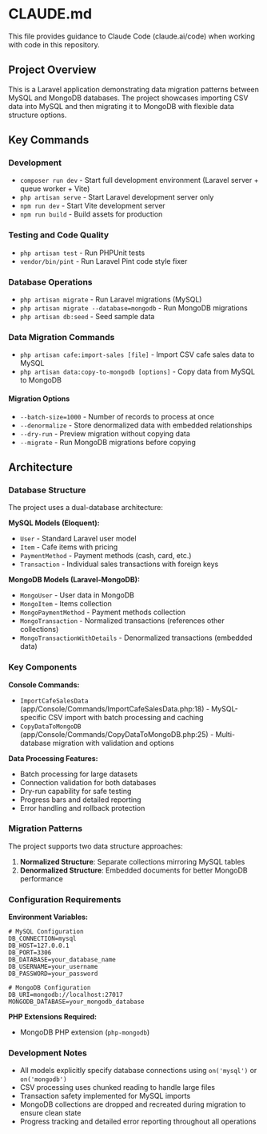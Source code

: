 # CLAUDE.md

This file provides guidance to Claude Code (claude.ai/code) when working with code in this repository.

## Project Overview

This is a Laravel application demonstrating data migration patterns between MySQL and MongoDB databases. The project showcases importing CSV data into MySQL and then migrating it to MongoDB with flexible data structure options.

## Key Commands

### Development
- `composer run dev` - Start full development environment (Laravel server + queue worker + Vite)
- `php artisan serve` - Start Laravel development server only
- `npm run dev` - Start Vite development server
- `npm run build` - Build assets for production

### Testing and Code Quality
- `php artisan test` - Run PHPUnit tests
- `vendor/bin/pint` - Run Laravel Pint code style fixer

### Database Operations
- `php artisan migrate` - Run Laravel migrations (MySQL)
- `php artisan migrate --database=mongodb` - Run MongoDB migrations
- `php artisan db:seed` - Seed sample data

### Data Migration Commands
- `php artisan cafe:import-sales [file]` - Import CSV cafe sales data to MySQL
- `php artisan data:copy-to-mongodb [options]` - Copy data from MySQL to MongoDB

#### Migration Options
- `--batch-size=1000` - Number of records to process at once
- `--denormalize` - Store denormalized data with embedded relationships
- `--dry-run` - Preview migration without copying data
- `--migrate` - Run MongoDB migrations before copying

## Architecture

### Database Structure
The project uses a dual-database architecture:

**MySQL Models (Eloquent):**
- `User` - Standard Laravel user model
- `Item` - Cafe items with pricing
- `PaymentMethod` - Payment methods (cash, card, etc.)
- `Transaction` - Individual sales transactions with foreign keys

**MongoDB Models (Laravel-MongoDB):**
- `MongoUser` - User data in MongoDB
- `MongoItem` - Items collection
- `MongoPaymentMethod` - Payment methods collection
- `MongoTransaction` - Normalized transactions (references other collections)
- `MongoTransactionWithDetails` - Denormalized transactions (embedded data)

### Key Components

**Console Commands:**
- `ImportCafeSalesData` (app/Console/Commands/ImportCafeSalesData.php:18) - MySQL-specific CSV import with batch processing and caching
- `CopyDataToMongoDB` (app/Console/Commands/CopyDataToMongoDB.php:25) - Multi-database migration with validation and options

**Data Processing Features:**
- Batch processing for large datasets
- Connection validation for both databases
- Dry-run capability for safe testing
- Progress bars and detailed reporting
- Error handling and rollback protection

### Migration Patterns

The project supports two data structure approaches:

1. **Normalized Structure**: Separate collections mirroring MySQL tables
2. **Denormalized Structure**: Embedded documents for better MongoDB performance

### Configuration Requirements

**Environment Variables:**
```env
# MySQL Configuration
DB_CONNECTION=mysql
DB_HOST=127.0.0.1
DB_PORT=3306
DB_DATABASE=your_database_name
DB_USERNAME=your_username
DB_PASSWORD=your_password

# MongoDB Configuration
DB_URI=mongodb://localhost:27017
MONGODB_DATABASE=your_mongodb_database
```

**PHP Extensions Required:**
- MongoDB PHP extension (`php-mongodb`)

### Development Notes

- All models explicitly specify database connections using `on('mysql')` or `on('mongodb')`
- CSV processing uses chunked reading to handle large files
- Transaction safety implemented for MySQL imports
- MongoDB collections are dropped and recreated during migration to ensure clean state
- Progress tracking and detailed error reporting throughout all operations